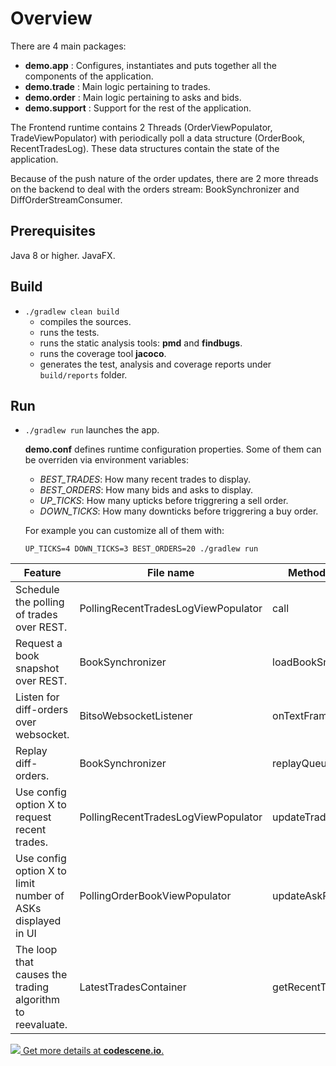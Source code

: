 # Overview

There are 4 main packages:
* **demo.app** : Configures, instantiates and puts together all the components
 of the application.
* **demo.trade** : Main logic pertaining to trades.
* **demo.order** : Main logic pertaining to asks and bids.
* **demo.support** : Support for the rest of the application. 

The Frontend runtime contains 2 Threads (OrderViewPopulator, TradeViewPopulator)
with periodically poll a data structure (OrderBook, RecentTradesLog). These data
structures contain the state of the application.

Because of the push nature of the order updates, there are 2 more threads on the
backend to deal with the orders stream: BookSynchronizer and 
DiffOrderStreamConsumer.

## Prerequisites
Java 8 or higher.
JavaFX.

## Build
- `./gradlew clean build` 
    * compiles the sources.
    * runs the tests.
    * runs the static analysis tools: **pmd** and **findbugs**.
    * runs the coverage tool **jacoco**.
    * generates the test, analysis and coverage reports under `build/reports`
     folder.
        

## Run
- `./gradlew run` launches the app.

    **demo.conf** defines runtime configuration properties. 
    Some of them can be overriden via environment variables:
    *   *BEST_TRADES*: How many recent trades to display.
    *   *BEST_ORDERS*: How many bids and asks to display.
    *   *UP_TICKS*: How many upticks before triggrering a sell order.
    *   *DOWN_TICKS*: How many downticks before triggrering a buy order.
    
    For example you can customize all of them with:
    
    `UP_TICKS=4 DOWN_TICKS=3 BEST_ORDERS=20 ./gradlew run`
   
    
| Feature                                   | File name | Method name   |
|   ------------------------------------------|-----------|-------------|
| Schedule the polling of trades over REST.| PollingRecentTradesLogViewPopulator|call|
| Request a book snapshot over REST.       | BookSynchronizer |  loadBookSnapshot |
| Listen for diff-orders over websocket.   |  BitsoWebsocketListener |   onTextFrame|
|Replay diff-orders.                       |BookSynchronizer|replayQueuedOrders|
|Use config option X to request  recent trades.| PollingRecentTradesLogViewPopulator|updateTradeRows|
|Use config option X to limit number of ASKs displayed in UI|PollingOrderBookViewPopulator|updateAskRows|
|The loop that causes the trading algorithm to reevaluate.|LatestTradesContainer|getRecentTrades|


[![](https://codescene.io/projects/2980/status.svg) Get more details at **codescene.io**.](https://codescene.io/projects/2980/jobs/latest-successful/results)